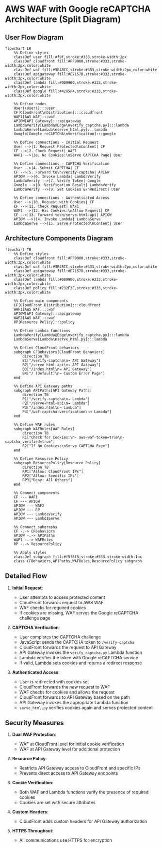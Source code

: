 # AWS WAF with Google reCAPTCHA Architecture (Split Diagram)

## User Flow Diagram

```mermaid
flowchart LR
    %% Define styles
    classDef user fill:#f9f,stroke:#333,stroke-width:2px
    classDef cloudfront fill:#FF9900,stroke:#333,stroke-width:2px,color:white
    classDef waf fill:#3B48CC,stroke:#333,stroke-width:2px,color:white
    classDef apigateway fill:#E7157B,stroke:#333,stroke-width:2px,color:white
    classDef lambda fill:#009900,stroke:#333,stroke-width:2px,color:white
    classDef google fill:#4285F4,stroke:#333,stroke-width:2px,color:white
    
    %% Define nodes
    User((User)):::user
    CF[CloudFront\nDistribution]:::cloudfront
    WAF1[AWS WAF]:::waf
    APIGW[API Gateway]:::apigateway
    LambdaVerify[Lambda@Edge\nverify_captcha.py]:::lambda
    LambdaServe[Lambda\nserve_html.py]:::lambda
    Google[Google reCAPTCHA\nVerification]:::google
    
    %% Define connections - Initial Request
    User -->|1. Request Protected\nContent| CF
    CF -->|2. Check Request| WAF1
    WAF1 -->|3a. No Cookies:\nServe CAPTCHA Page| User
    
    %% Define connections - CAPTCHA Verification
    User -->|4. Submit CAPTCHA| CF
    CF -->|5. Forward to\n/verify-captcha| APIGW
    APIGW -->|6. Invoke Lambda| LambdaVerify
    LambdaVerify -->|7. Verify Token| Google
    Google -->|8. Verification Result| LambdaVerify
    LambdaVerify -->|9. Set Cookies &\nRedirect| User
    
    %% Define connections - Authenticated Access
    User -->|10. Request with Cookies| CF
    CF -->|11. Check Request| WAF1
    WAF1 -->|12. Has Cookies:\nAllow Request| CF
    CF -->|13. Forward to\n/serve-html-api| APIGW
    APIGW -->|14. Invoke Lambda| LambdaServe
    LambdaServe -->|15. Serve Protected\nContent| User
```

## Architecture Components Diagram

```mermaid
flowchart TB
    %% Define styles
    classDef cloudfront fill:#FF9900,stroke:#333,stroke-width:2px,color:white
    classDef waf fill:#3B48CC,stroke:#333,stroke-width:2px,color:white
    classDef apigateway fill:#E7157B,stroke:#333,stroke-width:2px,color:white
    classDef lambda fill:#009900,stroke:#333,stroke-width:2px,color:white
    classDef policy fill:#232F3E,stroke:#333,stroke-width:2px,color:white
    
    %% Define main components
    CF[CloudFront Distribution]:::cloudfront
    WAF1[AWS WAF]:::waf
    APIGW[API Gateway]:::apigateway
    WAF2[AWS WAF]:::waf
    RP[Resource Policy]:::policy
    
    %% Define Lambda functions
    LambdaVerify[Lambda@Edge\nverify_captcha.py]:::lambda
    LambdaServe[Lambda\nserve_html.py]:::lambda
    
    %% Define CloudFront behaviors
    subgraph CFBehaviors[CloudFront Behaviors]
        direction TB
        B1["/verify-captcha\n→ API Gateway"]
        B2["/serve-html-api\n→ API Gateway"]
        B3["/index.html\n→ API Gateway"]
        B4["/ (Default)\n→ Custom Error Page"]
    end
    
    %% Define API Gateway paths
    subgraph APIPaths[API Gateway Paths]
        direction TB
        P1["/verify-captcha\n→ Lambda"]
        P2["/serve-html-api\n→ Lambda"]
        P3["/index.html\n→ Lambda"]
        P4["/waf-captcha-verification\n→ Lambda"]
    end
    
    %% Define WAF rules
    subgraph WAFRules[WAF Rules]
        direction TB
        R1["Check for Cookies:\n- aws-waf-token=true\n- captcha_verified=true"]
        R2["If No Cookies:\nServe CAPTCHA Page"]
    end
    
    %% Define Resource Policy
    subgraph ResourcePolicy[Resource Policy]
        direction TB
        RP1["Allow: CloudFront IPs"]
        RP2["Allow: Specific IPs"]
        RP3["Deny: All Others"]
    end
    
    %% Connect components
    CF --- WAF1
    CF --- APIGW
    APIGW --- WAF2
    APIGW --- RP
    APIGW --- LambdaVerify
    APIGW --- LambdaServe
    
    %% Connect subgraphs
    CF -.-> CFBehaviors
    APIGW -.-> APIPaths
    WAF1 -.-> WAFRules
    RP -.-> ResourcePolicy
    
    %% Apply styles
    classDef subgraph fill:#f5f5f5,stroke:#333,stroke-width:1px
    class CFBehaviors,APIPaths,WAFRules,ResourcePolicy subgraph
```

## Detailed Flow

1. **Initial Request**:
   - User attempts to access protected content
   - CloudFront forwards request to AWS WAF
   - WAF checks for required cookies
   - If cookies are missing, WAF serves the Google reCAPTCHA challenge page

2. **CAPTCHA Verification**:
   - User completes the CAPTCHA challenge
   - JavaScript sends the CAPTCHA token to `/verify-captcha`
   - CloudFront forwards the request to API Gateway
   - API Gateway invokes the `verify_captcha.py` Lambda function
   - Lambda verifies the token with Google reCAPTCHA service
   - If valid, Lambda sets cookies and returns a redirect response

3. **Authenticated Access**:
   - User is redirected with cookies set
   - CloudFront forwards the new request to WAF
   - WAF checks for cookies and allows the request
   - CloudFront forwards to API Gateway based on the path
   - API Gateway invokes the appropriate Lambda function
   - `serve_html.py` verifies cookies again and serves protected content

## Security Measures

1. **Dual WAF Protection**:
   - WAF at CloudFront level for initial cookie verification
   - WAF at API Gateway level for additional protection

2. **Resource Policy**:
   - Restricts API Gateway access to CloudFront and specific IPs
   - Prevents direct access to API Gateway endpoints

3. **Cookie Verification**:
   - Both WAF and Lambda functions verify the presence of required cookies
   - Cookies are set with secure attributes

4. **Custom Headers**:
   - CloudFront adds custom headers for API Gateway authorization

5. **HTTPS Throughout**:
   - All communications use HTTPS for encryption
